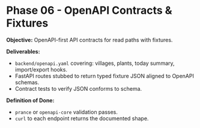 # Phase 06 - OpenAPI Contracts & Fixtures
**Objective:** OpenAPI-first API contracts for read paths with fixtures.

**Deliverables:**
- `backend/openapi.yaml` covering: villages, plants, today summary, import/export hooks.
- FastAPI routes stubbed to return typed fixture JSON aligned to OpenAPI schemas.
- Contract tests to verify JSON conforms to schema.

**Definition of Done:**
- `prance` or `openapi-core` validation passes.
- `curl` to each endpoint returns the documented shape.
